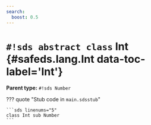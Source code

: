 ```yaml
---
search:
  boost: 0.5
---
```


# `#!sds abstract class` Int {#safeds.lang.Int data-toc-label='Int'}

**Parent type:** `#!sds Number`

??? quote "Stub code in `main.sdsstub`"

    ```sds linenums="5"
    class Int sub Number
    ```
